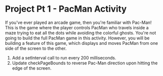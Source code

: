 # Project Pt 1 - PacMan Activity
If you've ever played an arcade game, then you're familiar with Pac-Man! This is the game where the player controls PacMan who travels inside a maze trying to eat all the dots while avoiding the colorful ghosts. You're not going to build the full PacMan game in this activity. However, you will be building a feature of this game, which displays and moves PacMan from one side of the screen to the other.

1. Add a setInterval call to run every 200 milliseconds.
2. Update checkPageBounds to reverse Pac-Man direction upon hitting the edge of the screen.